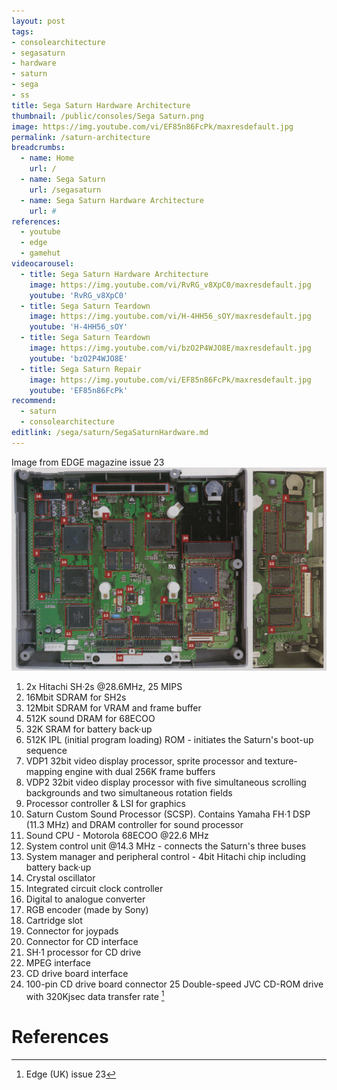 ```yaml
---
layout: post
tags: 
- consolearchitecture
- segasaturn
- hardware
- saturn
- sega
- ss
title: Sega Saturn Hardware Architecture
thumbnail: /public/consoles/Sega Saturn.png
image: https://img.youtube.com/vi/EF85n86FcPk/maxresdefault.jpg
permalink: /saturn-architecture
breadcrumbs:
  - name: Home
    url: /
  - name: Sega Saturn
    url: /segasaturn
  - name: Sega Saturn Hardware Architecture
    url: #
references:
  - youtube
  - edge
  - gamehut
videocarousel:
  - title: Sega Saturn Hardware Architecture
    image: https://img.youtube.com/vi/RvRG_v8XpC0/maxresdefault.jpg
    youtube: 'RvRG_v8XpC0'
  - title: Sega Saturn Teardown
    image: https://img.youtube.com/vi/H-4HH56_sOY/maxresdefault.jpg
    youtube: 'H-4HH56_sOY'
  - title: Sega Saturn Teardown
    image: https://img.youtube.com/vi/bzO2P4WJO8E/maxresdefault.jpg
    youtube: 'bzO2P4WJO8E'
  - title: Sega Saturn Repair
    image: https://img.youtube.com/vi/EF85n86FcPk/maxresdefault.jpg
    youtube: 'EF85n86FcPk'
recommend: 
  - saturn
  - consolearchitecture
editlink: /sega/saturn/SegaSaturnHardware.md
---
```


Image from EDGE magazine issue 23
<img src="/public/magazine/SegaSaturnMotherboard.EDGE.23.png" />
1. 2x Hitachi SH·2s @28.6MHz, 25 MIPS
2. 16Mbit SDRAM for SH2s
3. 12Mbit SDRAM for VRAM and frame buffer
4. 512K sound DRAM for 68ECOO
5. 32K SRAM for battery back·up
6. 512K IPL (initial program loading) ROM - initiates the Saturn's boot-up sequence
7. VDP1 32bit video display processor, sprite processor and texture-mapping engine with dual 256K frame buffers
8. VDP2 32bit video display processor with five simultaneous scrolling backgrounds and two simultaneous rotation fields
9. Processor controller & LSI for graphics
10. Saturn Custom Sound Processor (SCSP). Contains Yamaha FH·1 DSP (11.3 MHz) and DRAM controller for sound processor
11. Sound CPU - Motorola 68ECOO @22.6 MHz
12. System control unit @14.3 MHz - connects the Saturn's three buses 
13. System manager and peripheral control - 4bit Hitachi chip including battery back·up
14. Crystal oscillator
15. Integrated circuit clock controller 
16. Digital to analogue converter
17. RGB encoder (made by Sony)
18. Cartridge slot
19. Connector for joypads
20. Connector for CD interface
21. SH·1 processor for CD drive
22. MPEG interface
23. CD drive board interface
24. 100-pin CD drive board connector 25 Double-speed JVC CD-ROM drive with 320Kjsec data transfer rate
 [^1]

# References
[^1]: Edge (UK) issue 23
